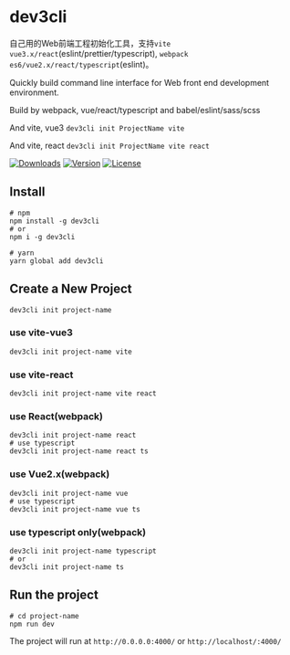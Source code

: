 # dev3cli

自己用的Web前端工程初始化工具，支持`vite vue3.x/react`(eslint/prettier/typescript), `webpack es6/vue2.x/react/typescript`(eslint)。

Quickly build command line interface for Web front end development environment.

Build by webpack, vue/react/typescript and babel/eslint/sass/scss

And vite, vue3 `dev3cli init ProjectName vite`

And vite, react `dev3cli init ProjectName vite react`

<p align="left">
  <a href="https://npmcharts.com/compare/dev3cli?minimal=true"><img src="https://img.shields.io/npm/dm/dev3cli.svg?sanitize=true" alt="Downloads"></a>
  <a href="https://www.npmjs.com/package/dev3cli"><img src="https://img.shields.io/npm/v/dev3cli.svg?sanitize=true" alt="Version"></a>
  <a href="https://www.npmjs.com/package/dev3cli"><img src="https://img.shields.io/npm/l/dev3cli.svg?sanitize=true" alt="License"></a>
</p>

## Install

```shell script
# npm
npm install -g dev3cli
# or
npm i -g dev3cli

# yarn
yarn global add dev3cli
```

## Create a New Project

```shell script
dev3cli init project-name
```

### use vite-vue3

```shell script
dev3cli init project-name vite
```

### use vite-react

```shell script
dev3cli init project-name vite react
```

### use React(webpack)

```shell script
dev3cli init project-name react
# use typescript
dev3cli init project-name react ts
```

### use Vue2.x(webpack)

```shell script
dev3cli init project-name vue
# use typescript
dev3cli init project-name vue ts
```

### use typescript only(webpack)

```shell script
dev3cli init project-name typescript
# or
dev3cli init project-name ts
```

## Run the project

```shell script
# cd project-name
npm run dev
```

The project will run at `http://0.0.0.0:4000/` or `http://localhost/:4000/`
